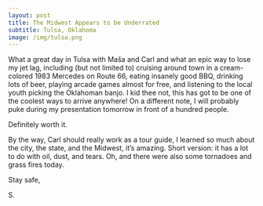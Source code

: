```yaml
---
layout: post
title: The Midwest Appears to be Underrated
subtitle: Tulsa, Oklahoma
image: /img/tulsa.png
---
```

What a great day in Tulsa with Maša and Carl and what an epic way to lose my jet lag, including (but not limited to) cruising around town in a cream-colored 1983 Mercedes on Route 66, eating insanely good BBQ, drinking lots of beer, playing arcade games almost for free, and listening to the local youth picking the Oklahoman banjo. I kid thee not, this has got to be one of the coolest ways to arrive anywhere! On a different note, I will probably puke during my presentation tomorrow in front of a hundred people.

Definitely worth it.

By the way, Carl should really work as a tour guide, I learned so much about the city, the state, and the Midwest, it’s amazing. Short version: it has a lot to do with oil, dust, and tears. Oh, and there were also some tornadoes and grass fires today.

Stay safe,

S.
